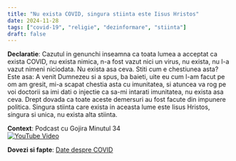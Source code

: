 ```yaml
---
title: "Nu exista COVID, singura stiinta este Iisus Hristos"
date: 2024-11-28
tags: ["covid-19", "religie", "dezinformare", "stiinta"]
draft: false
---
```


**Declaratie**: 
Cazutul in genunchi inseamna ca toata lumea a acceptat ca exista COVID, nu exista nimica, n-a fost vazut nici un virus, nu exista, nu l-a vazut nimeni niciodata. Nu exista asa ceva. Stiti cum e chestiunea asta? Este asa: A venit Dumnezeu si a spus, ba baieti, uite eu cum l-am facut pe om am gresit, mi-a scapat chestia asta cu imunitatea, si atuncea va rog pe voi doctorii sa imi dati o injectie ca sa-mi intarati imunitatea, nu exista asa ceva. Drept dovada ca toate aceste demersuri au fost facute din impunere politica. Singura stiinta care exista in aceasta lume este Iisus Hristos, singura si unica, nu exista alta stiinta.

**Context**: Podcast cu Gojira Minutul 34  
[![YouTube Video](https://img.youtube.com/vi/cd6lf1aWyi4/0.jpg)](https://youtu.be/cd6lf1aWyi4?feature=shared&t=2058)

**Dovezi si fapte**: [Date despre COVID](https://shorturl.at/2KV6Y)
